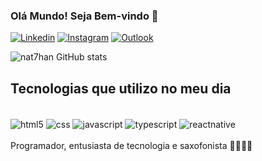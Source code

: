 ### Olá Mundo! Seja Bem-vindo 👋

[![Linkedin](https://img.shields.io/badge/LinkedIn-0077B5?style=for-the-badge&logo=linkedin&logoColor=white)](https://www.linkedin.com/in/nat7han/)
[![Instagram](https://img.shields.io/badge/Instagram-E4405F?style=for-the-badge&logo=instagram&logoColor=white)](https://www.instagram.com/nat7han/)
[![Outlook](https://img.shields.io/badge/Microsoft_Outlook-0078D4?style=for-the-badge&logo=microsoft-outlook&logoColor=white)](mailto:nathan-silva@live.com)

![nat7han GitHub stats](https://github-readme-stats.vercel.app/api?username=nat7han&show_icons=true&theme=dracula)

## Tecnologias que utilizo no meu dia

<div style="display: inline_block"><br/>
  <img align="center" alt="html5" src="https://img.shields.io/badge/HTML-239120?style=for-the-badge&logo=html5&logoColor=white" />
  <img align="center" alt="css" src="https://img.shields.io/badge/CSS-239120?&style=for-the-badge&logo=css3&logoColor=white" />
  <img align="center" alt="javascript" src="https://img.shields.io/badge/JavaScript-323330?style=for-the-badge&logo=javascript&logoColor=F7DF1E" />
  <img align="center" alt="typescript" src="https://img.shields.io/badge/TypeScript-007ACC?style=for-the-badge&logo=typescript&logoColor=white" />
  <img align="center" alt="reactnative" src="https://img.shields.io/badge/React_Native-20232A?style=for-the-badge&logo=react&logoColor=61DAFB" />
 </div><br

Programador, entusiasta de tecnologia e saxofonista  👩🏻‍💻🎷
